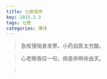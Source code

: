 ```yaml
---
title: 七绝戏作
key: 2015.3.3
tags: 七绝
categories: 律诗
---
```


<blockquote class="blockquote-center">急咳慢喘身发寒，小药自医太穷酸。
</blockquote>
<blockquote class="blockquote-center">心老眼昏叹一句，病是命啊命由天。
</blockquote>
<blockquote class="blockquote-center"></br>
</blockquote>
